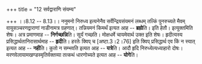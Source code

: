 +++
title = "12 सर्वद्वाराणि संयम्य"

+++
।।8.12 -- 8.13।। ननुमनो निरुध्य इत्यनेनैव सर्वेन्द्रियसंयमनं लब्धम्
तत्किं पुनरुच्यते मैवम् वायुसञ्चरणद्वाराणां नाडीनामत्र ग्रहणात्।
तन्नियमनं किमर्थं इत्यत आह -- **ब्रह्मे**ति। इति हेतौ। इत्युक्तमिति
शेषः। अत्र प्रमाणमाह -- **निर्गच्छन्नि**ति। सूर्यं गच्छति। मोक्षधर्मे
चायमेवार्थ उक्त इति शेषः। हृदीत्यस्य प्रसिद्धार्थतानिरासार्थमाह --
**हृदी**ति। हरतेः क्विप् च \[अष्टा.3।2।76\] इति क्विप् प्रसिद्धार्थ एव
किं न स्यात् इत्यत आह -- **नही**ति। कुतो न सम्भवति इत्यत आह --
**यत्रे**ति। आदौ हृदि निरुध्येत्यध्याहारो दोषः।
मरणवेलायामखण्डस्मृतिर्वक्तव्या तत्कथं धारणोच्यते इत्यत आह -- **योगे**ति।

